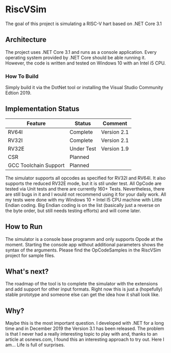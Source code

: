 # RiscVSim
The goal of this project is simulating a RISC-V hart based on .NET Core 3.1 

## Architecture
The project uses .NET Core 3.1 and runs as a console application. Every operating system provided by .NET Core should be able running it. 
However, the code is written and tested on Windows 10 with an Intel i5 CPU. 

### How To Build
Simply build it via the DotNet tool or installing the Visual Studio Community Edtion 2019.

## Implementation Status
| Feature | Status | Comment |
| ------- | ------ | ------- |
| RV64I | Complete | Version 2.1 |
| RV32I | Complete | Version 2.1 |
| RV32E | Under Test | Version 1.9 |
| CSR | Planned | |
| GCC Toolchain Support | Planned ||

The simulator supports all opcodes as specified for RV32I and RV64I. It also supports the reduced RV32E mode, but it is stil under test. All OpCode are tested via Unit tests and there are currently 160+ Tests. Nevertheless, there are still bugs in it and I would not recommend using it for your daily work. All my tests were done with my Windows 10 + Intel I5 CPU machine with Little Endian coding. Big Endian coding is on the list (basically just a reverse on the byte order, but still needs testing efforts) and will come later.

## How to Run
The simulator is a console base programm and only supports Opode at the moment. Starting the console app without additional parameters shows the syntax of the arguments. Please find the OpCodeSamples in the RiscVSim project for sample files. 

## What's next?
The roadmap of the tool is to complete the simulator with the extensions and add support for other input formats. Right now this is just a (hopefully) stable prototype and someone else can get the idea how it shall look like.

## Why?
Maybe this is the most important question. I developed with .NET for a long time and in December 2019 the Version 3.1 has been released. The problem is that I never had a really interesting topic to play with and, thanks to an article at osnews.com, I found this an interesting approach to try out. Here I am... Life is full of surprises.
